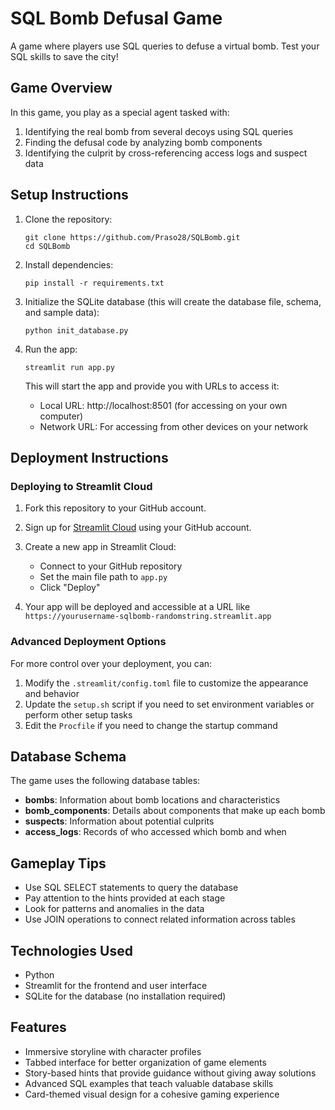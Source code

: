 # SQL Bomb Defusal Game

A game where players use SQL queries to defuse a virtual bomb. Test your SQL skills to save the city!

## Game Overview

In this game, you play as a special agent tasked with:

1. Identifying the real bomb from several decoys using SQL queries
2. Finding the defusal code by analyzing bomb components
3. Identifying the culprit by cross-referencing access logs and suspect data

## Setup Instructions

1. Clone the repository:
   ```
   git clone https://github.com/Praso28/SQLBomb.git
   cd SQLBomb
   ```

2. Install dependencies:
   ```
   pip install -r requirements.txt
   ```

3. Initialize the SQLite database (this will create the database file, schema, and sample data):
   ```
   python init_database.py
   ```

4. Run the app:
   ```
   streamlit run app.py
   ```

   This will start the app and provide you with URLs to access it:
   - Local URL: http://localhost:8501 (for accessing on your own computer)
   - Network URL: For accessing from other devices on your network

## Deployment Instructions

### Deploying to Streamlit Cloud

1. Fork this repository to your GitHub account.

2. Sign up for [Streamlit Cloud](https://streamlit.io/cloud) using your GitHub account.

3. Create a new app in Streamlit Cloud:
   - Connect to your GitHub repository
   - Set the main file path to `app.py`
   - Click "Deploy"

4. Your app will be deployed and accessible at a URL like `https://yourusername-sqlbomb-randomstring.streamlit.app`

### Advanced Deployment Options

For more control over your deployment, you can:

1. Modify the `.streamlit/config.toml` file to customize the appearance and behavior
2. Update the `setup.sh` script if you need to set environment variables or perform other setup tasks
3. Edit the `Procfile` if you need to change the startup command

## Database Schema

The game uses the following database tables:

- **bombs**: Information about bomb locations and characteristics
- **bomb_components**: Details about components that make up each bomb
- **suspects**: Information about potential culprits
- **access_logs**: Records of who accessed which bomb and when

## Gameplay Tips

- Use SQL SELECT statements to query the database
- Pay attention to the hints provided at each stage
- Look for patterns and anomalies in the data
- Use JOIN operations to connect related information across tables

## Technologies Used

- Python
- Streamlit for the frontend and user interface
- SQLite for the database (no installation required)

## Features

- Immersive storyline with character profiles
- Tabbed interface for better organization of game elements
- Story-based hints that provide guidance without giving away solutions
- Advanced SQL examples that teach valuable database skills
- Card-themed visual design for a cohesive gaming experience
